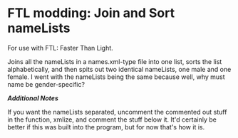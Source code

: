 # FTL modding: Join and Sort nameLists
For use with FTL: Faster Than Light.

Joins all the nameLists in a names.xml-type file into one list, sorts the list alphabetically, and then spits out two identical nameLists, one male and one female. I went with the nameLists being the same because well, why must name be gender-specific?

***Additional Notes***

If you want the nameLists separated, uncomment the commented out stuff in the function, xmlize, and comment the stuff below it. It'd certainly be better if this was built into the program, but for now that's how it is.
